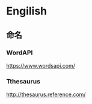 # Engilish

## 命名

### WordAPI

https://www.wordsapi.com/

### Tthesaurus

http://thesaurus.reference.com/



